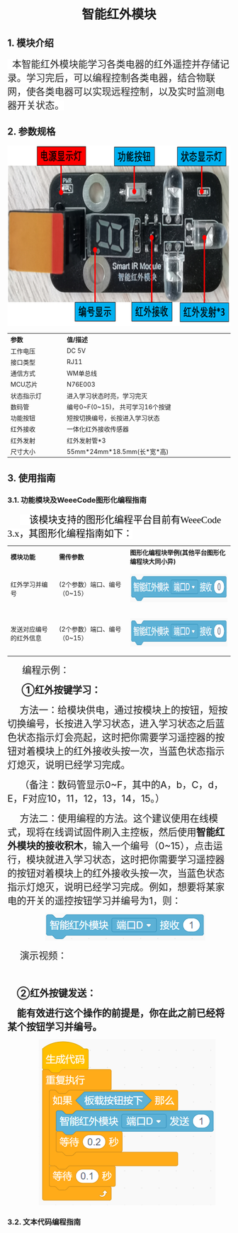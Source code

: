 <div align=center>
<h1 class="text-center">智能红外模块</h1>
</div>

## 1. 模块介绍

<html><body>

<p class=MsoTitle align=left style='text-align:left'><span lang=EN-US
style='font-size:16.0pt;font-family:宋体;color:#222222;background:white'>&nbsp; </span><span
style='font-size:16.0pt;font-family:宋体;color:#222222;background:white'>本智能红外模块能学习各类电器的红外遥控并存储记录。学习完后，可以编程控制各类电器，结合物联网，使各类电器可以实现远程控制，以及实时监测电器开关状态。</span></p>
</body></html>

## 2. 参数规格

  <p class=MsoNormal align=center style='text-align:center'><span lang=EN-US><img
  width=705	 height=407
  src="\docs\electronic_modules\rj11\smart_ir_module\20201103-144351.png"></span></p>


<table class="imagetable" style="display: table; text-align: left;">
<tr>
    <th>参数</th><th>值/描述</th>
</tr>
<tr>
    <td>工作电压</td><td>DC 5V</td>
</tr>
    <tr>
    <td>接口类型</td><td>RJ11</td>
</tr>
    <tr>
    <td>通信方式</td><td>WM单总线</td>
</tr>
    <tr>
    <td>MCU芯片</td><td>N76E003</td>
</tr>
    <tr>
    <td>状态指示灯</td><td>进入学习状态时亮，学习完灭</td>
</tr>
    <tr>
    <td>数码管</td><td>编号0~F(0~15)， 共可学习16个按键</td>
</tr>
    <tr>
    <td>功能按钮</td><td>短按切换编号，长按进入学习状态</td>
</tr>
    <tr>
    <td>红外接收</td><td>一体化红外接收传感器</td>
</tr>
    <tr>
    <td>红外发射</td><td>红外发射管*3</td>
</tr>
    <tr>
    <td>尺寸大小</td><td>55mm*24mm*18.5mm(长*宽*高)</td>
</tr>
</table>



</div>
</body></html>

## 3. 使用指南

### 3.1. 功能模块及WeeeCode图形化编程指南

<html><body>
<p class=MsoNormal style='text-indent:21.0pt'><span lang=EN-US
style='font-size:16.0pt;font-family:华文楷体;color:#222222;background:white'>&nbsp;&nbsp;&nbsp;
</span><span style='font-size:16.0pt;font-family:宋体;color:black;background:
white'>该模块支持的图形化编程平台目前有<span lang=EN-US>WeeeCode 3.x</span>，其图形化编程指南如下：</span></p>
<table class="imagetable" style="display: table; text-align: left;">
<tr>
    <th>模块功能</th><th>需传参数</th><th>图形化编程块举例(其他平台图形化编程块大同小异)</th>
</tr>
<tr>
    <td>红外学习并编号</td><td>(2个参数）端口、编号（0~15）</td><td>  <p class=MsoNormal align=center style='text-align:center'><span lang=EN-US><img
  width=364 height=64
  src="\docs\electronic_modules\rj11\smart_ir_module\20201103-145132.png"></span></p></td>
</tr>
<tr>
    <td>发送对应编号的红外信息</td><td>(2个参数）端口、编号（0~15）</td><td>  <p class=MsoNormal align=center style='text-align:center'><span lang=EN-US><img
  width=364 height=64
  src="\docs\electronic_modules\rj11\smart_ir_module\20201103-145132.png"></span></p></td>
</tr>
</table>



</div>

<p class=MsoNormal style='text-indent:21.0pt'><span lang=EN-US
style='font-size:16.0pt;font-family:华文楷体;color:white'>&nbsp;</span><span
style='font-size:16.0pt;font-family:宋体'>编程示例：</span><span lang=EN-US>&nbsp;</span></p>

<p class=MsoNormal style='margin-left:24.0pt'><b><span style='font-size:16.0pt'>①</span></b><b><span style='font-size:16.0pt'>红外按键学习：</span></b></p>

<p class=MsoNormal style='text-indent:21.0pt'><span style='font-size:16.0pt'>方法一：给模块供电，通过按模块上的按钮，短按切换编号，长按进入学习状态，进入学习状态之后蓝色状态指示灯会亮起，这时把你需要学习遥控器的按钮对着模块上的红外接收头按一次，当蓝色状态指示灯熄灭，说明已经学习完成。</span></p>

<p class=MsoNormal style='text-indent:21.0pt'><span style='font-size:16.0pt'>（备注：数码管显示<span
lang=EN-US>0~F</span>，其中的<span lang=EN-US>A</span>，<span lang=EN-US>b</span>，<span
lang=EN-US>C</span>，<span lang=EN-US>d</span>，<span lang=EN-US>E</span>，<span
lang=EN-US>F</span>对应<span lang=EN-US>10</span>，<span lang=EN-US>11</span>，<span
lang=EN-US>12</span>，<span lang=EN-US>13</span>，<span lang=EN-US>14</span>，<span
lang=EN-US>15</span>。）</span></p>

<p class=MsoNormal style='text-indent:21.0pt'><span style='font-size:16.0pt'>方法二：使用编程的方法。这个建议使用在线模式，现将在线调试固件刷入主控板，然后使用<b>智能红外模块的接收积木</b>，输入一个编号（<span
lang=EN-US>0~15</span>），点击运行，模块就进入学习状态，这时把你需要学习遥控器的按钮对着模块上的红外接收头按一次，当蓝色状态指示灯熄灭，说明已经学习完成。例如，想要将某家电的开关的遥控按钮学习并编号为<span
lang=EN-US>1</span>，则：</span></p>
<p class=MsoNormal align=center style='text-align:center;text-indent:21.0pt'><span
lang=EN-US><img width=362 height=62 id="图片 4" src="\docs\electronic_modules\rj11\smart_ir_module\20201103-152322.png"></span></p>


<p class=MsoNormal style='text-indent:21.0pt'><span style='font-size:16.0pt'>演示视频：</span></p>

<p class=MsoNormal style='text-indent:21.0pt'><span lang=EN-US
style='font-size:16.0pt'>&nbsp;</span></p>

<p class=MsoNormal style='text-indent:16.0pt'><b><span style='font-size:16.0pt'>②红外按键发送：</span></b></p>

<p class=MsoTitle style='text-indent:16.0pt'><b><span style='font-size:16.0pt;
font-family:等线;letter-spacing:0pt'>能有效进行这个操作的前提是，你在此之前已经将某个按钮学习并编号。</span></b></p>
<p class=MsoTitle align=center style='text-align:center;text-indent:28.0pt'><span
lang=EN-US><img width=399 height=375 id="图片 5" src="\docs\electronic_modules\rj11\smart_ir_module\20201103-152244.png"></span></p>


</body></html>

### 3.2. 文本代码编程指南



<html><body>

</body></html>